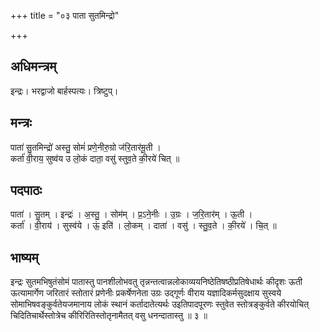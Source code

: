 +++
title = "०३ पाता सुतमिन्द्रो"

+++
## अधिमन्त्रम्
इन्द्रः। भरद्वाजो बार्हस्पत्यः। त्रिष्टुप्।

## मन्त्रः
पाता॑ सु॒तमिन्द्रो॑ अस्तु॒ सोमं॑ प्रणे॒नीरु॒ग्रो ज॑रि॒तार॑मू॒ती ।  
कर्ता॑ वी॒राय॒ सुष्व॑य उ लो॒कं दाता॒ वसु॑ स्तुव॒ते की॒रये॑ चित् ॥

## पदपाठः
पाता॑ । सु॒तम् । इन्द्रः॑ । अ॒स्तु॒ । सोम॑म् । प्र॒ऽने॒नीः । उ॒ग्रः । ज॒रि॒तार॑म् । ऊ॒ती ।  
कर्ता॑ । वी॒राय॑ । सुस्व॑ये । ऊं॒ इति॑ । लो॒कम् । दाता॑ । वसु॑ । स्तु॒व॒ते । की॒रये॑ । चि॒त् ॥

## भाष्यम्
इन्द्रः सुतमभिषुतंसोमं पातास्तु पानशीलोभवतु तृन्नन्तत्वान्नलोकाव्ययनिष्ठेतिषष्ठीप्रतिषेधार्थः कीदृशः ऊती ऊत्यामार्गेण जरितारं स्तोतारं प्रणेनीः प्रकर्षेणनेता उग्रः उद्गूर्णः वीराय यज्ञादिकर्मसुदक्षाय सुस्वये सोमाभिषवङ्कुर्वतेयजमानाय लोकं स्थानं कर्तादातेत्यर्थः उइतिपादपूरणः स्तुवेत स्तोत्रङ्कुर्वते कीरयोचित् चिदितिचार्थेस्तोत्रेच कीरिरितिस्तोतृनामैतत् वसु धनन्दातास्तु ॥ ३ ॥